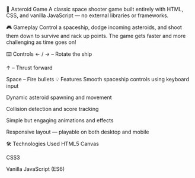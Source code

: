 🚀 Asteroid Game A classic space shooter game built entirely with HTML, CSS, and vanilla JavaScript — no external libraries or frameworks.

🎮 Gameplay Control a spaceship, dodge incoming asteroids, and shoot them down to survive and rack up points. The game gets faster and more challenging as time goes on!

⌨️ Controls
← / → – Rotate the ship

↑ – Thrust forward

Space – Fire bullets
💡 Features Smooth spaceship controls using keyboard input

Dynamic asteroid spawning and movement

Collision detection and score tracking

Simple but engaging animations and effects

Responsive layout — playable on both desktop and mobile

🛠️ Technologies Used HTML5 Canvas

CSS3

Vanilla JavaScript (ES6)
